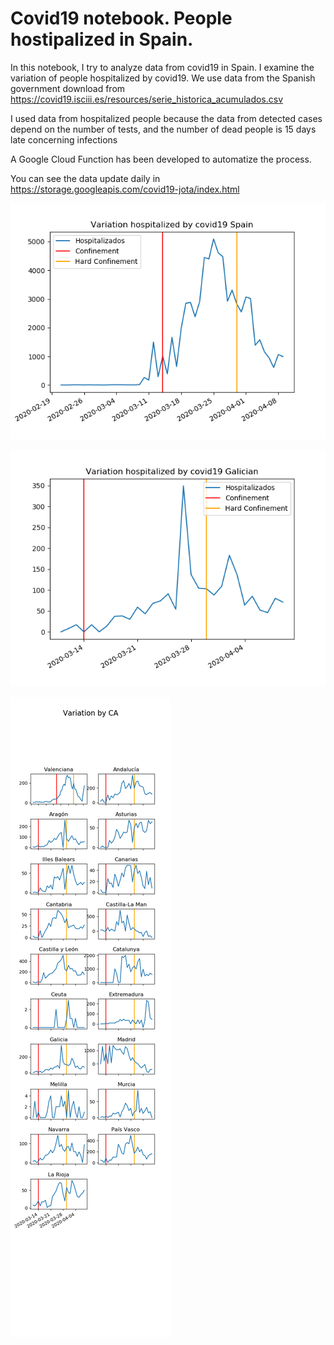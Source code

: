 # Covid19 notebook. People hostipalized in Spain.
In this notebook, I try to analyze data from covid19 in Spain. I examine the variation of people hospitalized by covid19. We use data from the Spanish government download from https://covid19.isciii.es/resources/serie_historica_acumulados.csv

I used data from hospitalized people because the data from detected cases  depend on the number of tests, and the number of dead people is 15 days late concerning infections

A Google Cloud Function has been developed to automatize the process.

You can see the data update daily in https://storage.googleapis.com/covid19-jota/index.html 


![Spain](./Variation_sp.png)

![Galician](./Variation_ga.png)

![Comunity](./Variation_ca.png)

